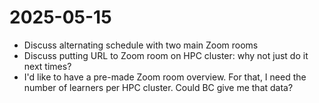 # 2025-05-15

- Discuss alternating schedule with two main Zoom rooms
- Discuss putting URL to Zoom room on HPC cluster:
  why not just do it next times?
- I'd like to have a pre-made Zoom room overview.
  For that, I need the number of learners per HPC cluster.
  Could BC give me that data?
